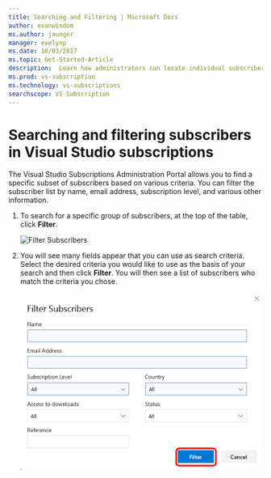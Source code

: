 ```yaml
---
title: Searching and Filtering | Microsoft Docs
author: evanwindom
ms.author: jaunger
manager: evelynp
ms.date: 10/03/2017
ms.topic: Get-Started-Article
description:  Learn how administrators can locate individual subscribers or groups in the Administrator Portal. 
ms.prod: vs-subscription
ms.technology: vs-subscriptions
searchscope: VS Subscription
---
```


# Searching and filtering subscribers in Visual Studio subscriptions
The Visual Studio Subscriptions Administration Portal allows you to find a specific subset of subscribers based on various criteria. You can filter the subscriber list by name, email address, subscription level, and various other information. 

1.  To search for a specific group of subscribers, at the top of the table, click **Filter**.

    ![Filter Subscribers](_img\edit-license\filter-list.png)

2.	You will see many fields appear that you can use as search criteria. Select the desired criteria you would like to 
use as the basis of your search and then click **Filter**. You will then see a list of subscribers who match the criteria you chose.

    ![Find Subscribers](_img\search-filter\search-filter-find.png)


